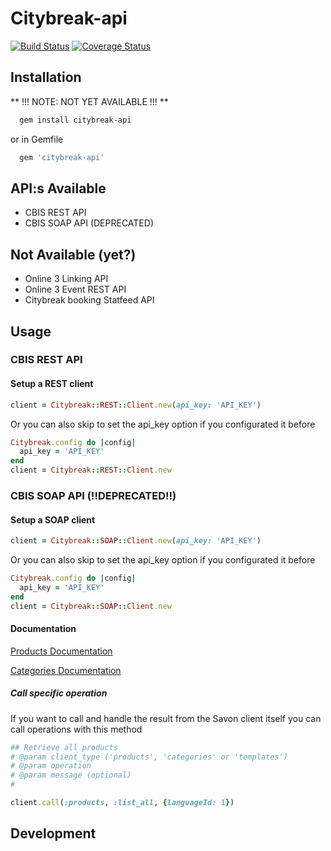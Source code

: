 # Citybreak-api
[![Build Status](https://travis-ci.org/significantbit/citybreak-api.svg?branch=master)](https://travis-ci.org/significantbit/citybreak-api)
[![Coverage Status](https://coveralls.io/repos/github/significantbit/citybreak-api/badge.svg)](https://coveralls.io/github/significantbit/citybreak-api)
## Installation

** !!! NOTE: NOT YET AVAILABLE !!! **

```bash
  gem install citybreak-api
```

or in Gemfile

```ruby
  gem 'citybreak-api'
```

## API:s Available
- CBIS REST API
- CBIS SOAP API (DEPRECATED)


## Not Available (yet?)
- Online 3 Linking API
- Online 3 Event REST API
- Citybreak booking Statfeed API

## Usage

### CBIS REST API
#### Setup a REST client
```ruby
client = Citybreak::REST::Client.new(api_key: 'API_KEY')
```

Or you can also skip to set the api_key option if you configurated it before
```ruby
Citybreak.config do |config|
  api_key = 'API_KEY'
end
client = Citybreak::REST::Client.new
```

### CBIS SOAP API (!!DEPRECATED!!)
#### Setup a SOAP client
```ruby
client = Citybreak::SOAP::Client.new(api_key: 'API_KEY')
```

Or you can also skip to set the api_key option if you configurated it before
```ruby
Citybreak.config do |config|
  api_key = 'API_KEY'
end
client = Citybreak::SOAP::Client.new
```

#### Documentation

[Products Documentation](https://github.com/significantbit/citybreak-api/wiki/SOAP-::-Product-Documentaion)

[Categories Documentation](https://github.com/significantbit/citybreak-api/wiki/SOAP::Categories-Documentaion)


##### Call specific operation
If you want to call and handle the result from the Savon client itself you can call operations with this method

```ruby
## Retrieve all products
# @param client_type ('products', 'categories' or 'templates')
# @param operation
# @param message (optional)
#

client.call(:products, :list_all, {languageId: 1})
```

## Development
